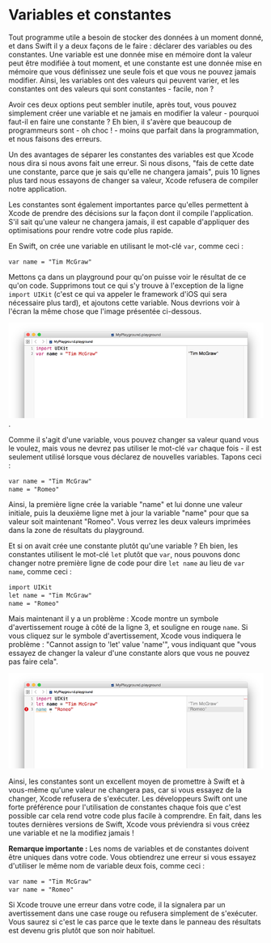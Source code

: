 #  Variables et constantes

Tout programme utile a besoin de stocker des données à un moment donné, et dans Swift il y a deux façons de le faire : déclarer des variables ou des constantes. Une variable est une donnée mise en mémoire dont la valeur peut être modifiée à tout moment, et une constante est une donnée mise en mémoire que vous définissez une seule fois et que vous ne pouvez jamais modifier. Ainsi, les variables ont des valeurs qui peuvent varier, et les constantes ont des valeurs qui sont constantes - facile, non ?

Avoir ces deux options peut sembler inutile, après tout, vous pouvez simplement créer une variable et ne jamais en modifier la valeur - pourquoi faut-il en faire une constante ? Eh bien, il s'avère que beaucoup de programmeurs sont - oh choc ! - moins que parfait dans la programmation, et nous faisons des erreurs.

Un des avantages de séparer les constantes des variables est que Xcode nous dira si nous avons fait une erreur. Si nous disons, "fais de cette date une constante, parce que je sais qu'elle ne changera jamais", puis 10 lignes plus tard nous essayons de changer sa valeur, Xcode refusera de compiler notre application.

Les constantes sont également importantes parce qu'elles permettent à Xcode de prendre des décisions sur la façon dont il compile l'application. S'il sait qu'une valeur ne changera jamais, il est capable d'appliquer des optimisations pour rendre votre code plus rapide.

En Swift, on crée une variable en utilisant le mot-clé  `var`, comme ceci :

    var name = "Tim McGraw"

Mettons ça dans un playground pour qu'on puisse voir le résultat de ce qu'on code. Supprimons tout ce qui s'y trouve à l'exception de la ligne `import UIKit` (c'est ce qui va appeler le framework d'iOS qui sera nécessaire plus tard), et ajoutons cette variable. Nous devrions voir  à l'écran la même chose que l'image présentée ci-dessous.

![Dans les playgrounds, vous tapez votre code à gauche et voyez les résultats apparaître à droite une seconde plus tard](0-2.png).

Comme il s'agit d'une variable, vous pouvez  changer sa valeur quand vous le voulez, mais vous ne devrez pas utiliser le mot-clé `var` chaque fois - il est seulement utilisé lorsque vous déclarez de nouvelles variables. Tapons ceci :

    var name = "Tim McGraw"
    name = "Romeo"

Ainsi, la première ligne crée la variable "name" et lui donne une valeur initiale, puis la deuxième ligne met à jour la variable "name" pour que sa valeur soit maintenant "Romeo". Vous verrez les deux valeurs imprimées dans la zone de résultats du playground.

Et si on avait crée une constante plutôt qu'une variable ? Eh bien, les constantes utilisent le mot-clé `let` plutôt que `var`, nous pouvons donc changer notre première ligne de code pour dire `let name` au lieu de `var name`, comme ceci :

    import UIKit
    let name = "Tim McGraw"
    name = "Romeo"

Mais maintenant il y a un problème : Xcode montre un symbole d'avertissement rouge à côté de la ligne 3, et souligne en rouge `name`. Si vous cliquez sur le symbole d'avertissement, Xcode vous indiquera le problème : "Cannot assign to 'let' value 'name'", vous indiquant que "vous essayez de changer la valeur d'une constante alors que vous ne pouvez pas faire cela".

![Si vous essayez de changer la valeur d'une constante dans Swift, Xcode refusera de compiler votre application](0-3.png)

Ainsi, les constantes sont un excellent moyen de promettre à Swift et à vous-même qu'une valeur ne changera pas, car si vous essayez de la changer, Xcode refusera de s'exécuter. Les développeurs Swift ont une forte préférence pour l'utilisation de constantes chaque fois que c'est possible car cela rend votre code plus facile à comprendre. En fait, dans les toutes dernières versions de Swift, Xcode vous préviendra si vous créez une variable et ne la modifiez jamais !

**Remarque importante :** Les noms de variables et de constantes doivent être uniques dans votre code. Vous obtiendrez une erreur si vous essayez d'utiliser le même nom de variable deux fois, comme ceci :

    var name = "Tim McGraw"
    var name = "Romeo"

Si Xcode trouve une erreur dans votre code, il la signalera par un avertissement dans une case rouge ou refusera simplement de s'exécuter. Vous saurez si c'est le cas parce que le texte dans le panneau des résultats est devenu gris plutôt que son noir habituel.
